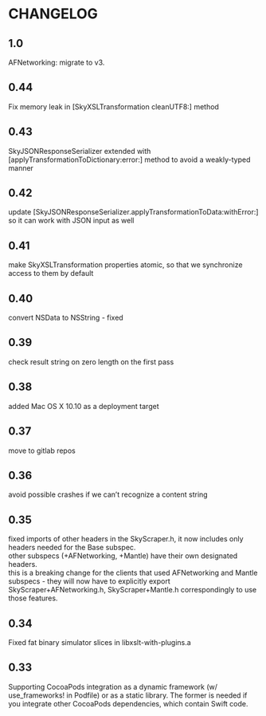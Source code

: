 CHANGELOG
=========

## 1.0
AFNetworking: migrate to v3.

## 0.44
Fix memory leak in [SkyXSLTransformation cleanUTF8:] method

## 0.43
SkyJSONResponseSerializer extended with [applyTransformationToDictionary:error:] method to avoid a weakly-typed manner

## 0.42
update [SkyJSONResponseSerializer.applyTransformationToData:withError:] so it can work with JSON input as well

## 0.41
make SkyXSLTransformation properties atomic, so that we synchronize access to them by default

## 0.40
convert NSData to NSString - fixed

## 0.39
check result string on zero length on the first pass

## 0.38
added Mac OS X 10.10 as a deployment target

## 0.37
move to gitlab repos

## 0.36
avoid possible crashes if we can’t recognize a content string

## 0.35
fixed imports of other headers in the SkyScraper.h, it now includes only headers needed for the Base subspec.  
other subspecs (+AFNetworking, +Mantle) have their own designated headers.  
this is a breaking change for the clients that used AFNetworking and Mantle subspecs - they will now have to explicitly export SkyScraper+AFNetworking.h, SkyScraper+Mantle.h correspondingly to use those features.

## 0.34
Fixed fat binary simulator slices in libxslt-with-plugins.a

## 0.33
Supporting CocoaPods integration as a dynamic framework (w/ use_frameworks! in Podfile) or as a static library.  The former is needed if you integrate other CocoaPods dependencies, which contain Swift code.

